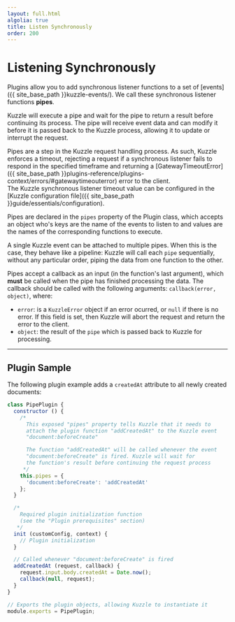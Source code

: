 ```yaml
---
layout: full.html
algolia: true
title: Listen Synchronously
order: 200
---
```


# Listening Synchronously

Plugins allow you to add synchronous listener functions to a set of [events]({{ site_base_path }}kuzzle-events/). We call these synchronous listener functions **pipes**.

Kuzzle will execute a pipe and wait for the pipe to return a result before continuing its process. The pipe will receive event data and can modify it before it is passed back to the Kuzzle process, allowing it to update or interrupt the request.

Pipes are a step in the Kuzzle request handling process. As such, Kuzzle enforces a timeout, rejecting a request if a synchronous listener fails to respond in the specified timeframe and returning a [GatewayTimeoutError]({{ site_base_path }}plugins-reference/plugins-context/errors/#gatewaytimeouterror) error to the client.  
The Kuzzle synchronous listener timeout value can be configured in the [Kuzzle configuration file]({{ site_base_path }}guide/essentials/configuration).

Pipes are declared in the `pipes` property of the Plugin class, which accepts an object who's keys are the name of the events to listen to and values are the names of the corresponding functions to execute.

A single Kuzzle event can be attached to multiple pipes. When this is the case, they behave like a pipeline: Kuzzle will call each `pipe` sequentially, without any particular order, piping the data from one function to the other.

Pipes accept a callback as an input (in the function's last argument), which **must** be called when the pipe has finished processing the data. The callback should be called with the following arguments: `callback(error, object)`, where:

* `error`: is a `KuzzleError` object if an error ocurred, or `null` if there is no error. If this field is set, then Kuzzle will abort the request and return the error to the client.
* `object`: the result of the `pipe` which is passed back to Kuzzle for processing.

---

## Plugin Sample

The following plugin example adds a `createdAt` attribute to all newly created documents:

```javascript
class PipePlugin {
  constructor () {
    /*
      This exposed "pipes" property tells Kuzzle that it needs to
      attach the plugin function "addCreatedAt" to the Kuzzle event
      "document:beforeCreate"

      The function "addCreatedAt" will be called whenever the event
      "document:beforeCreate" is fired. Kuzzle will wait for
      the function's result before continuing the request process
     */
    this.pipes = {
      'document:beforeCreate': 'addCreatedAt'
    };
  }

  /*
    Required plugin initialization function
    (see the "Plugin prerequisites" section)
   */
  init (customConfig, context) {
    // Plugin initialization
  }

  // Called whenever "document:beforeCreate" is fired
  addCreatedAt (request, callback) {
    request.input.body.createdAt = Date.now();
    callback(null, request);
  }
}

// Exports the plugin objects, allowing Kuzzle to instantiate it
module.exports = PipePlugin;
```
